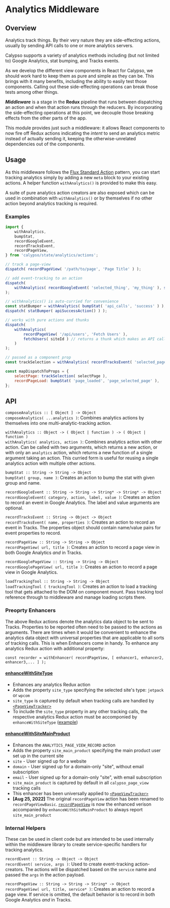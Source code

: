 # Analytics Middleware

## Overview

Analytics track things. By their very nature they are side-effecting actions, usually by sending API calls to one or more analytics servers.

Calypso supports a variety of analytics methods including (but not limited to) Google Analytics, stat bumping, and Tracks events.

As we develop the different view components in React for Calypso, we should work hard to keep them as pure and simple as they can be. This brings with it many benefits, including the ability to easily test those components. Calling out these side-effecting operations can break those tests among other things.

_**Middleware**_ is a stage in the **Redux** pipeline that runs between dispatching an action and when that action runs through the reducers. By incorporating the side-effecting operations at this point, we decouple those breaking effects from the other parts of the app.

This module provides just such a middleware: it allows React components to now fire off Redux actions indicating the _intent_ to send an analytics metric instead of actually sending it, keeping the otherwise-unrelated dependencies out of the components.

## Usage

As this middleware follows the [Flux Standard Action](https://github.com/acdlite/flux-standard-action) pattern, you can start tracking analytics simply by adding a new `meta` block to your existing actions. A helper function `withAnalytics()` is provided to make this easy.

A suite of pure analytics action creators are also exposed which can be used in combination with `withAnalytics()` or by themselves if no other action beyond analytics tracking is required.

### Examples

```js
import {
	withAnalytics,
	bumpStat,
	recordGoogleEvent,
	recordTracksEvent,
	recordPageView,
} from 'calypso/state/analytics/actions';

// track a page-view
dispatch( recordPageView( '/path/to/page', 'Page Title' ) );

// add event-tracking to an action
dispatch(
	withAnalytics( recordGoogleEvent( 'selected_thing', 'my_thing' ), selectThing( myThing ) )
);

// withAnalytics() is auto-curried for convenience
const statBumper = withAnalytics( bumpStat( 'api_calls', 'success' ) );
dispatch( statBumper( apiSuccessAction() ) );

// works with pure actions and thunks
dispatch(
	withAnalytics(
		recordPageView( '/api/users', 'Fetch Users' ),
		fetchUsers( siteId ) // returns a thunk which makes an API call
	)
);

// passed as a component prop
const trackSelection = withAnalytics( recordTracksEvent( 'selected_page', { page: 'somePage' } ) );

const mapDispatchToProps = {
	selectPage: trackSelection( selectPage ),
	recordPageLoad: bumpStat( 'page_loaded', 'page_selected_page' ),
};
```

## API

`composeAnalytics :: [ Object ] -> Object`<br />
`composeAnalytics( ...analytics )`: Combines analytics actions by themselves into one multi-analytic-tracking action.

`withAnalytics :: Object -> ( Object | function ) -> ( Object | function )`<br />
`withAnalytics( analytics, action )`: Combines analytics action with other action. Can be called with two arguments, which returns a new action, or with only an `analytics` action, which returns a new function of a single argument taking an action. This curried form is useful for reusing a single analytics action with multiple other actions.

`bumpStat :: String -> String -> Object`<br />
`bumpStat( group, name )`: Creates an action to bump the stat with given group and name.

`recordGoogleEvent :: String -> String -> String* -> String* -> Object`<br />
`recordGoogleEvent( category, action, label, value )`: Creates an action to record an event in Google Analytics. The label and value arguments are optional.

`recordTracksEvent :: String -> Object -> Object`<br />
`recordTracksEvent( name, properties )`: Creates an action to record an event in Tracks. The properties object should contain name/value pairs for event properties to record.

`recordPageView :: String -> String -> Object`<br />
`recordPageView( url, title )`: Creates an action to record a page view in both Google Analytics _and_ in Tracks.

`recordGooglePageView :: String -> String -> Object`<br />
`recordGooglePageView( url, title )`: Creates an action to record a page view in Google Analytics.

`loadTrackingTool :: String -> String -> Object`<br />
`loadTrackingTool ( trackingTool )`: Creates an action to load a tracking tool that gets attached to the DOM on component mount. Pass tracking tool reference through to middleware and manage loading scripts there.

### Preoprty Enhancers

The above Redux actions denote the analytics data object to be sent to Tracks. Properties to be reported often need to be passed to the actions as arguments. There are times when it would be convenient to enhance the analytics data object with universal properties that are applicable to all sorts of tracking calls. This is when Enhancers come in handy. To enhance any analytics Redux action with additional property:

```
const recorder = withEnhancer( recordPageView, [ enhancer1, enhancer2, enhancer3,... ] );
```

#### [enhanceWithSiteType](https://github.com/Automattic/wp-calypso/tree/trunk/client/state/analytics/actions/enhance-with-site-type.js)
- Enhances any analytics Redux action
- Adds the property `site_type` specifying the selected site's type: `jetpack` or `wpcom`
- `site_type` is captured by default when tracking calls are handled by [`<PageViewTracker>`](https://github.com/Automattic/wp-calypso/blob/trunk/client/lib/analytics/page-view-tracker/index.jsx#L116)
- To include the `site_type` property in any other tracking calls, the respective analytics Redux action must be accomponied by `enhanceWithSiteType` ([example](https://github.com/Automattic/wp-calypso/blob/trunk/client/login/magic-login/index.jsx#L167))

#### [enhanceWithSiteMainProduct](https://github.com/Automattic/wp-calypso/tree/trunk/client/state/analytics/actions/enhance-with-site-main-product.js)
- Enhances the `ANALYTICS_PAGE_VIEW_RECORD` action
- Adds the property `site_main_product` specifying the main product user set up in the current site
 - `site` - User signed up for a website 
 - `domain` - User signed up for a domain-only "site", without email subscription
 - `email` - User signed up for a domain-only "site", with email subscription
- `site_main_product` is captured by default in all `calypso_page_view` tracking calls
- This enhancer has been universally applied to [`<PageViewTracker>`](https://github.com/Automattic/wp-calypso/blob/trunk/client/lib/analytics/page-view-tracker/index.jsx#L116)
- **[Aug 25, 2022]** The original `recordPageView` action has been renamed to `recordPageViewBasic`. [`recordPageView`](https://github.com/Automattic/wp-calypso/blob/trunk/client/state/analytics/actions/record.js#L47) is now the enhanced verison accompanied by `enhanceWithSiteMainProduct` to always report `site_main_product` 

### Internal Helpers

These can be used in client code but are intended to be used internally within the middleware library to create service-specific handlers for tracking analytics.

`recordEvent :: String -> Object -> Object`<br />
`recordEvent( service, args )`: Used to create event-tracking action-creators. The actions will be dispatched based on the `service` name and passed the `args` in the action payload.

`recordPageView :: String -> String -> String* -> Object`<br />
`recordPageView( url, title, service* )`: Creates an action to record a page view. If service is omitted, the default behavior is to record in both Google Analytics _and_ in Tracks.
